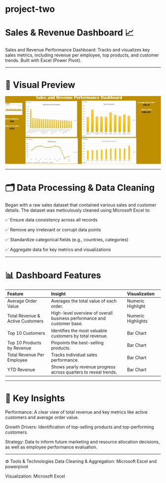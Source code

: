 # project-two

# Sales & Revenue Dashboard 📈

Sales and Revenue Performance Dashboard: Tracks and visualizes key sales metrics, including revenue per employee, top products, and customer trends. Built with Excel (Power Pivot).


---

# 📸 Visual Preview
<p align="center">
<img width="600" src="https://github.com/samaahmed-1/project-two/blob/main/Sales%20and%20Revenue%20Performance%20Dashboard_page-0001.jpg">
</p>

---

# 🗂 Data Processing & Data Cleaning

Began with a raw sales dataset that contained various sales and customer details. The dataset was meticulously cleaned using Microsoft Excel to:

✅ Ensure data consistency across all records

✅ Remove any irrelevant or corrupt data points

✅ Standardize categorical fields (e.g., countries, categories)

✅ Aggregate data for key metrics and visualizations

---

# 📊 Dashboard Features

| Feature | Insight | Visualization |
| :--- | :--- | :--- |
| Average Order Value | Averages the total value of each order. | Numeric Highlight |
| Total Revenue & Active Customers | High-level overview of overall business performance and customer base. | Numeric Highlights |
| Top 10 Customers | Identifies the most valuable customers by total revenue. | Bar Chart |
| Top 10 Products by Revenue | Pinpoints the best-selling products. | Bar Chart |
| Total Revenue Per Employee | Tracks individual sales performance. | Bar Chart |
| YTD Revenue | Shows yearly revenue progress across quarters to reveal trends. | Bar Chart |


---

# 🔑 Key Insights
Performance: A clear view of total revenue and key metrics like active customers and average order value.

Growth Drivers: Identification of top-selling products and top-performing customers.

Strategy: Data to inform future marketing and resource allocation decisions, as well as employee performance evaluation.

---
⚙️ Tools & Technologies
Data Cleaning & Aggregation: Microsoft Excel and powerpivot

Visualization: Microsoft Excel

